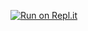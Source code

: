 
[![Run on Repl.it](https://repl.it/badge/github/sh0e/node-unblocker)](https://repl.it/github/sh0e/node-unblocker)
